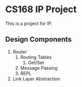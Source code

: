 # CS168 IP Project

This is a project for IP. 

## Design Components
1. Router
   1. Routing Tables
      1. Get/Set
   2. Message Passing
   3. REPL
2. Link Layer Abstraction